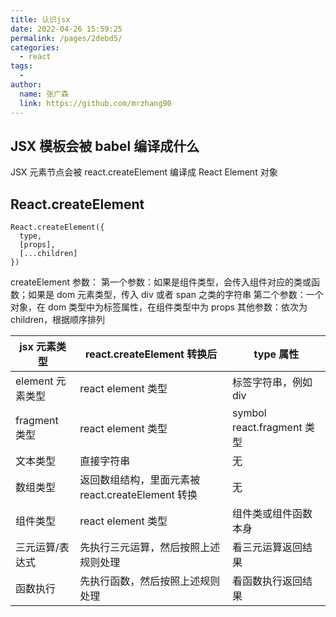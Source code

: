 ```yaml
---
title: 认识jsx
date: 2022-04-26 15:59:25
permalink: /pages/2debd5/
categories:
  - react
tags:
  - 
author: 
  name: 张广森
  link: https://github.com/mrzhang90
---
```

## JSX 模板会被 babel 编译成什么

JSX 元素节点会被 react.createElement 编译成 React Element 对象

## React.createElement

```
React.createElement({
  type,
  [props],
  [...children]
})
```

createElement 参数：
第一个参数：如果是组件类型，会传入组件对应的类或函数；如果是 dom 元素类型，传入 div 或者 span 之类的字符串
第二个参数：一个对象，在 dom 类型中为标签属性，在组件类型中为 props
其他参数：依次为 children，根据顺序排列

| jsx 元素类型     | react.createElement 转换后                        | type 属性                  |
| ---------------- | ------------------------------------------------- | -------------------------- |
| element 元素类型 | react element 类型                                | 标签字符串，例如 div       |
| fragment 类型    | react element 类型                                | symbol react.fragment 类型 |
| 文本类型         | 直接字符串                                        | 无                         |
| 数组类型         | 返回数组结构，里面元素被 react.createElement 转换 | 无                         |
| 组件类型         | react element 类型                                | 组件类或组件函数本身       |
| 三元运算/表达式  | 先执行三元运算，然后按照上述规则处理              | 看三元运算返回结果         |
| 函数执行         | 先执行函数，然后按照上述规则处理                  | 看函数执行返回结果         |

